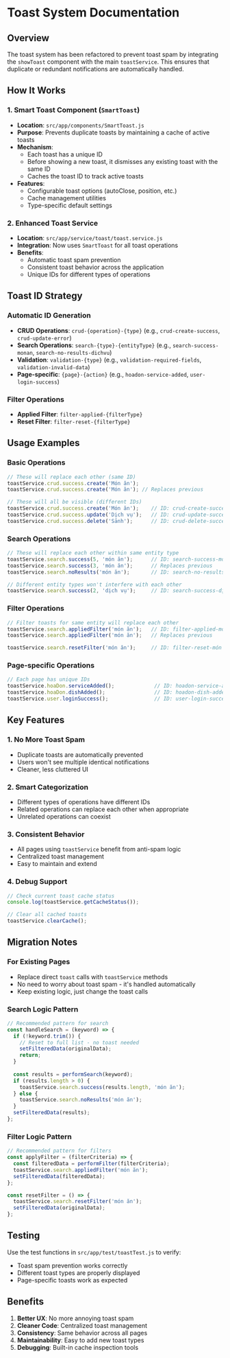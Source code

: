 # Toast System Documentation

## Overview

The toast system has been refactored to prevent toast spam by integrating the `showToast` component with the main `toastService`. This ensures that duplicate or redundant notifications are automatically handled.

## How It Works

### 1. Smart Toast Component (`SmartToast`)
- **Location**: `src/app/components/SmartToast.js`
- **Purpose**: Prevents duplicate toasts by maintaining a cache of active toasts
- **Mechanism**: 
  - Each toast has a unique ID
  - Before showing a new toast, it dismisses any existing toast with the same ID
  - Caches the toast ID to track active toasts
- **Features**:
  - Configurable toast options (autoClose, position, etc.)
  - Cache management utilities
  - Type-specific default settings

### 2. Enhanced Toast Service
- **Location**: `src/app/service/toast/toast.service.js`
- **Integration**: Now uses `SmartToast` for all toast operations
- **Benefits**:
  - Automatic toast spam prevention
  - Consistent toast behavior across the application
  - Unique IDs for different types of operations

## Toast ID Strategy

### Automatic ID Generation
- **CRUD Operations**: `crud-{operation}-{type}` (e.g., `crud-create-success`, `crud-update-error`)
- **Search Operations**: `search-{type}-{entityType}` (e.g., `search-success-monan`, `search-no-results-dichvu`)
- **Validation**: `validation-{type}` (e.g., `validation-required-fields`, `validation-invalid-data`)
- **Page-specific**: `{page}-{action}` (e.g., `hoadon-service-added`, `user-login-success`)

### Filter Operations
- **Applied Filter**: `filter-applied-{filterType}` 
- **Reset Filter**: `filter-reset-{filterType}`

## Usage Examples

### Basic Operations
```javascript
// These will replace each other (same ID)
toastService.crud.success.create('Món ăn');
toastService.crud.success.create('Món ăn'); // Replaces previous

// These will all be visible (different IDs)
toastService.crud.success.create('Món ăn');    // ID: crud-create-success
toastService.crud.success.update('Dịch vụ');   // ID: crud-update-success
toastService.crud.success.delete('Sảnh');      // ID: crud-delete-success
```

### Search Operations
```javascript
// These will replace each other within same entity type
toastService.search.success(5, 'món ăn');      // ID: search-success-món ăn
toastService.search.success(3, 'món ăn');      // Replaces previous
toastService.search.noResults('món ăn');       // ID: search-no-results-món ăn

// Different entity types won't interfere with each other
toastService.search.success(2, 'dịch vụ');     // ID: search-success-dịch vụ
```

### Filter Operations
```javascript
// Filter toasts for same entity will replace each other
toastService.search.appliedFilter('món ăn');   // ID: filter-applied-món ăn
toastService.search.appliedFilter('món ăn');   // Replaces previous

toastService.search.resetFilter('món ăn');     // ID: filter-reset-món ăn
```

### Page-specific Operations
```javascript
// Each page has unique IDs
toastService.hoaDon.serviceAdded();             // ID: hoadon-service-added
toastService.hoaDon.dishAdded();                // ID: hoadon-dish-added
toastService.user.loginSuccess();               // ID: user-login-success
```

## Key Features

### 1. No More Toast Spam
- Duplicate toasts are automatically prevented
- Users won't see multiple identical notifications
- Cleaner, less cluttered UI

### 2. Smart Categorization
- Different types of operations have different IDs
- Related operations can replace each other when appropriate
- Unrelated operations can coexist

### 3. Consistent Behavior
- All pages using `toastService` benefit from anti-spam logic
- Centralized toast management
- Easy to maintain and extend

### 4. Debug Support
```javascript
// Check current toast cache status
console.log(toastService.getCacheStatus());

// Clear all cached toasts
toastService.clearCache();
```

## Migration Notes

### For Existing Pages
- Replace direct `toast` calls with `toastService` methods
- No need to worry about toast spam - it's handled automatically
- Keep existing logic, just change the toast calls

### Search Logic Pattern
```javascript
// Recommended pattern for search
const handleSearch = (keyword) => {
  if (!keyword.trim()) {
    // Reset to full list - no toast needed
    setFilteredData(originalData);
    return;
  }
  
  const results = performSearch(keyword);
  if (results.length > 0) {
    toastService.search.success(results.length, 'món ăn');
  } else {
    toastService.search.noResults('món ăn');
  }
  setFilteredData(results);
};
```

### Filter Logic Pattern
```javascript
// Recommended pattern for filters
const applyFilter = (filterCriteria) => {
  const filteredData = performFilter(filterCriteria);
  toastService.search.appliedFilter('món ăn');
  setFilteredData(filteredData);
};

const resetFilter = () => {
  toastService.search.resetFilter('món ăn');
  setFilteredData(originalData);
};
```

## Testing

Use the test functions in `src/app/test/toastTest.js` to verify:
- Toast spam prevention works correctly
- Different toast types are properly displayed
- Page-specific toasts work as expected

## Benefits

1. **Better UX**: No more annoying toast spam
2. **Cleaner Code**: Centralized toast management
3. **Consistency**: Same behavior across all pages
4. **Maintainability**: Easy to add new toast types
5. **Debugging**: Built-in cache inspection tools
